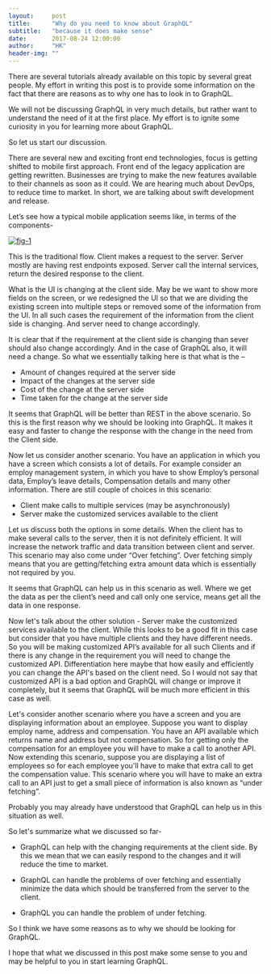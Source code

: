 ```yaml
---
layout:     post
title:      "Why do you need to know about GraphQL"
subtitle:   "because it does make sense"
date:       2017-08-24 12:00:00
author:     "HK"
header-img: ""
---
```


<p>There are several tutorials already available on this topic by several great people. My effort in writing this post is to provide some information on the fact that there are reasons as to why one has to look in to GraphQL.</p>

<p>We will not be discussing GraphQL in very much details, but rather want to understand the need of it at the first place. My effort is to ignite some curiosity in you for learning more about GraphQL. </p>

<p>So let us start our discussion. </p>

<p> There are several new and exciting front end technologies, focus is getting shifted to mobile first approach. Front end of the legacy application are getting rewritten. Businesses are trying to make the new features available to their channels as soon as it could. We are hearing much about DevOps, to reduce time to market. In short, we are talking about swift development and release. </p>

<p> Let’s see how a typical mobile application seems like, in terms of the components-  </p>

<a href="#">
    <img src="{{ site.baseurl }}/img/graphql-1.jpg" alt="fig-1">
</a>

<p>This is the traditional flow. Client makes a request to the server. Server mostly are having rest endpoints exposed. Server call the internal services, return the desired response to the client. </p>
<p>What is the UI is changing at the client side. May be we want to show more fields on the screen, or we redesigned the UI so that we are dividing the existing screen into multiple steps or removed some of the information from the UI. In all such cases the requirement of the information from the client side is changing. And server need to change accordingly. </p>
<p>It is clear that if the requirement at the client side is changing than sever should also change accordingly. And in the case of GraphQL also, it will need a change. So what we essentially talking here is that what is the – </p>

* Amount of changes required at the server side
* Impact of the changes at the server side
* Cost of the change at the server side
* Time taken for the change at the server side


<p>
It seems that GraphQL will be better than REST in the above scenario. So this is the first reason why we should be looking into GraphQL.  It makes it easy and faster to change the response with the change in the need from the Client side.
</p>
<p>Now let us consider another scenario. You have an application in which you have a screen which consists a lot of details. For example consider an employ management system, in which you have to show Employ’s personal data, Employ’s leave details, Compensation details and many other information. There are still couple of choices in this scenario: </p>

* Client make calls to multiple services (may be asynchronously)
* Server make the customized services available to the client


<p>Let us discuss both the options in some details.
When the client has to make several calls to the server, then it is not definitely efficient. It will increase the network traffic and data transition between client and server. This scenario may also come under “Over fetching”. Over fetching simply means that you are getting/fetching extra amount data which is essentially not required by you. </p>
<p> It seems that GraphQL can help us in this scenario as well. Where we get the data as per the client’s need and call only one service, means get all the data in one response.</p>

<p>Now let's talk about the other solution - Server make the customized services available to the client. While this looks to be a good fit in this case but consider that you have multiple clients and they have different needs. So you will be making customized API’s available for all such Clients and if there is any change in the requirement you will need to change the customized API. Differentiation here maybe that how easily and efficiently you can change the API's based on the client need. So I would not say that customized API is a bad option and GraphQL will change or improve it completely, but it seems that GraphQL will be much more efficient in this case as well. </p>

<p>Let's consider another scenario where you have a screen and you are displaying information about an employee. Suppose you want to display employ name, address and compensation. You have an API available which returns name and address but not compensation. So for getting only the compensation for an employee you will have to make a call to another API. Now extending this scenario, suppose you are displaying a list of employees so for each employee you'll have to make that extra call to get the compensation value. This scenario where you will have to make an extra call to an API just to get a small piece of information is also known as “under fetching”. </p>

<p>Probably you may already have understood that GraphQL can help us in this situation as well.</p>

<p>So let's summarize what we discussed so far-</p>

*  GraphQL can help with the changing requirements at the client side. By this we mean that we can easily respond to the changes and it will reduce the time to market.

*  GraphQL can handle the problems of over fetching and essentially minimize the data which should be transferred from the server to the client.

*  GraphQL you can handle the problem of under fetching.

<p> So I think we have some reasons as to why we should be looking for GraphQL. </p>

<p> I hope that what we discussed in this post make some sense to you and may be helpful to you in start learning GraphQL. </p>
